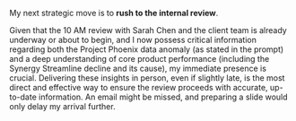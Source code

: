 

My next strategic move is to **rush to the internal review**.

Given that the 10 AM review with Sarah Chen and the client team is already underway or about to begin, and I now possess critical information regarding both the Project Phoenix data anomaly (as stated in the prompt) and a deep understanding of core product performance (including the Synergy Streamline decline and its cause), my immediate presence is crucial. Delivering these insights in person, even if slightly late, is the most direct and effective way to ensure the review proceeds with accurate, up-to-date information. An email might be missed, and preparing a slide would only delay my arrival further.